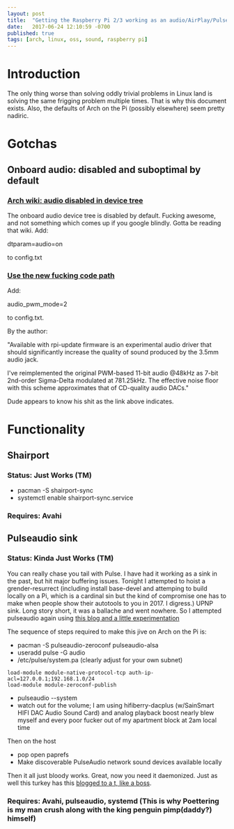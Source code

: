 ```yaml
---
layout: post
title:  "Getting the Raspberry Pi 2/3 working as an audio/AirPlay/Pulse sink (using Arch)"
date:   2017-06-24 12:10:59 -0700
published: true
tags: [arch, linux, oss, sound, raspberry pi]
---
```


# Introduction

The only thing worse than solving oddly trivial problems in Linux land is solving the same frigging problem multiple times. That is why this document exists. Also, the defaults of Arch on the Pi (possibly elsewhere) seem pretty nadiric.

# Gotchas

## Onboard audio: disabled and suboptimal by default

### [Arch wiki: audio disabled in device tree](https://wiki.archlinux.org/index.php/Raspberry_Pi#Audio)

The onboard audio device tree is disabled by default. Fucking awesome, and not something which comes up if you google blindly. Gotta be reading that wiki. Add:

dtparam=audio=on

to config.txt

### [Use the new fucking code path](https://www.raspberrypi.org/forums/viewtopic.php?f=29&t=136445)

Add:

audio_pwm_mode=2

to config.txt.

By the author:

"Available with rpi-update firmware is an experimental audio driver that should significantly increase the quality of sound produced by the 3.5mm audio jack.

I've reimplemented the original PWM-based 11-bit audio @48kHz as 7-bit 2nd-order Sigma-Delta modulated at 781.25kHz. The effective noise floor with this scheme approximates that of CD-quality audio DACs."

Dude appears to know his shit as the link above indicates.

# Functionality

## Shairport

### Status: Just Works (TM)

* pacman -S shairport-sync
* systemctl enable shairport-sync.service

### Requires: Avahi

## Pulseaudio sink

### Status: Kinda Just Works (TM)

You can really chase you tail with Pulse. I have had it working as a sink in the past, but hit major buffering issues. Tonight I attempted to hoist a grender-resurrect (including install base-devel and attemping to build locally on a Pi, which is a cardinal sin but the kind of compromise one has to make when people show their autotools to you in 2017. I digress.) UPNP sink. Long story short, it was a ballache and went nowhere. So I attempted pulseaudio again using [this blog and a little experimentation](https://manurevah.com/blah/en/p/PulseAudio-Sound-over-the-network)

The sequence of steps required to make this jive on Arch on the Pi is:

* pacman -S pulseaudio-zeroconf pulseaudio-alsa
* useradd pulse -G audio
* /etc/pulse/system.pa (clearly adjust for your own subnet)

```
load-module module-native-protocol-tcp auth-ip-acl=127.0.0.1;192.168.1.0/24
load-module module-zeroconf-publish
```
* pulseaudio --system
* watch out for the volume; I am using hifiberry-dacplus (w/SainSmart HIFI DAC Audio Sound Card) and analog playback boost nearly blew myself and every poor fucker out of my apartment block at 2am local time

Then on the host

* pop open paprefs
* Make discoverable PulseAudio network sound devices available locally

Then it all just bloody works. Great, now you need it daemonized. Just as well this turkey has this [blogged to a t, like a boss](https://fhackts.wordpress.com/2017/07/01/running-pulseaudio-system-wide-with-pacmd-on-arch/).

### Requires: Avahi, pulseaudio, systemd (This is why Poettering is my man crush along with the king penguin pimp(daddy?) himself)
